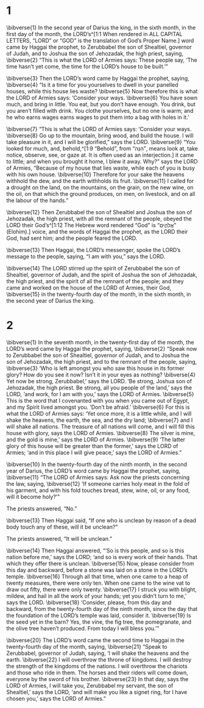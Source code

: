 # 1 
\bibverse{1} In the second year of Darius the king, in the sixth month, in the first day of the month, the LORD’s^[1:1 When rendered in ALL CAPITAL LETTERS, “LORD” or “GOD” is the translation of God’s Proper Name.] word came by Haggai the prophet, to Zerubbabel the son of Shealtiel, governor of Judah, and to Joshua the son of Jehozadak, the high priest, saying, \bibverse{2} “This is what the LORD of Armies says: These people say, ‘The time hasn’t yet come, the time for the LORD’s house to be built.’” 


\bibverse{3} Then the LORD’s word came by Haggai the prophet, saying, \bibverse{4} “Is it a time for you yourselves to dwell in your panelled houses, while this house lies waste? \bibverse{5} Now therefore this is what the LORD of Armies says: ‘Consider your ways. \bibverse{6} You have sown much, and bring in little. You eat, but you don’t have enough. You drink, but you aren’t filled with drink. You clothe yourselves, but no one is warm; and he who earns wages earns wages to put them into a bag with holes in it.’ 

\bibverse{7} “This is what the LORD of Armies says: ‘Consider your ways. \bibverse{8} Go up to the mountain, bring wood, and build the house. I will take pleasure in it, and I will be glorified,” says the LORD. \bibverse{9} “You looked for much, and, behold,^[1:9 “Behold”, from “הִנֵּה”, means look at, take notice, observe, see, or gaze at. It is often used as an interjection.] it came to little; and when you brought it home, I blew it away. Why?” says the LORD of Armies, “Because of my house that lies waste, while each of you is busy with his own house. \bibverse{10} Therefore for your sake the heavens withhold the dew, and the earth withholds its fruit. \bibverse{11} I called for a drought on the land, on the mountains, on the grain, on the new wine, on the oil, on that which the ground produces, on men, on livestock, and on all the labour of the hands.” 


\bibverse{12} Then Zerubbabel the son of Shealtiel and Joshua the son of Jehozadak, the high priest, with all the remnant of the people, obeyed the LORD their God’s^[1:12 The Hebrew word rendered “God” is “אֱלֹהִ֑ים” (Elohim).] voice, and the words of Haggai the prophet, as the LORD their God, had sent him; and the people feared the LORD. 


\bibverse{13} Then Haggai, the LORD’s messenger, spoke the LORD’s message to the people, saying, “I am with you,” says the LORD. 

\bibverse{14} The LORD stirred up the spirit of Zerubbabel the son of Shealtiel, governor of Judah, and the spirit of Joshua the son of Jehozadak, the high priest, and the spirit of all the remnant of the people; and they came and worked on the house of the LORD of Armies, their God, \bibverse{15} in the twenty-fourth day of the month, in the sixth month, in the second year of Darius the king. 

# 2 
\bibverse{1} In the seventh month, in the twenty-first day of the month, the LORD’s word came by Haggai the prophet, saying, \bibverse{2} “Speak now to Zerubbabel the son of Shealtiel, governor of Judah, and to Joshua the son of Jehozadak, the high priest, and to the remnant of the people, saying, \bibverse{3} ‘Who is left amongst you who saw this house in its former glory? How do you see it now? Isn’t it in your eyes as nothing? \bibverse{4} Yet now be strong, Zerubbabel,’ says the LORD. ‘Be strong, Joshua son of Jehozadak, the high priest. Be strong, all you people of the land,’ says the LORD, ‘and work, for I am with you,’ says the LORD of Armies. \bibverse{5} This is the word that I covenanted with you when you came out of Egypt, and my Spirit lived amongst you. ‘Don’t be afraid.’ \bibverse{6} For this is what the LORD of Armies says: ‘Yet once more, it is a little while, and I will shake the heavens, the earth, the sea, and the dry land; \bibverse{7} and I will shake all nations. The treasure of all nations will come, and I will fill this house with glory, says the LORD of Armies. \bibverse{8} The silver is mine, and the gold is mine,’ says the LORD of Armies. \bibverse{9} ‘The latter glory of this house will be greater than the former,’ says the LORD of Armies; ‘and in this place I will give peace,’ says the LORD of Armies.” 

\bibverse{10} In the twenty-fourth day of the ninth month, in the second year of Darius, the LORD’s word came by Haggai the prophet, saying, \bibverse{11} “The LORD of Armies says: Ask now the priests concerning the law, saying, \bibverse{12} ‘If someone carries holy meat in the fold of his garment, and with his fold touches bread, stew, wine, oil, or any food, will it become holy?’” 

The priests answered, “No.” 

\bibverse{13} Then Haggai said, “If one who is unclean by reason of a dead body touch any of these, will it be unclean?” 

The priests answered, “It will be unclean.” 

\bibverse{14} Then Haggai answered, “‘So is this people, and so is this nation before me,’ says the LORD; ‘and so is every work of their hands. That which they offer there is unclean. \bibverse{15} Now, please consider from this day and backward, before a stone was laid on a stone in the LORD’s temple. \bibverse{16} Through all that time, when one came to a heap of twenty measures, there were only ten. When one came to the wine vat to draw out fifty, there were only twenty. \bibverse{17} I struck you with blight, mildew, and hail in all the work of your hands; yet you didn’t turn to me,’ says the LORD. \bibverse{18} ‘Consider, please, from this day and backward, from the twenty-fourth day of the ninth month, since the day that the foundation of the LORD’s temple was laid, consider it. \bibverse{19} Is the seed yet in the barn? Yes, the vine, the fig tree, the pomegranate, and the olive tree haven’t produced. From today I will bless you.’” 

\bibverse{20} The LORD’s word came the second time to Haggai in the twenty-fourth day of the month, saying, \bibverse{21} “Speak to Zerubbabel, governor of Judah, saying, ‘I will shake the heavens and the earth. \bibverse{22} I will overthrow the throne of kingdoms. I will destroy the strength of the kingdoms of the nations. I will overthrow the chariots and those who ride in them. The horses and their riders will come down, everyone by the sword of his brother. \bibverse{23} In that day, says the LORD of Armies, I will take you, Zerubbabel my servant, the son of Shealtiel,’ says the LORD, ‘and will make you like a signet ring, for I have chosen you,’ says the LORD of Armies.” 